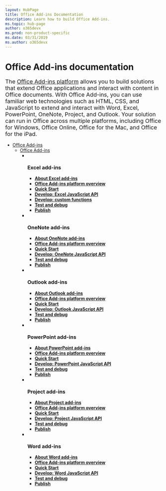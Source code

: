 ```yaml
---
layout: HubPage
title: Office Add-ins Documentation
description: Learn how to build Office Add-ins.
ms.topic: hub-page
author: o365devx
ms.prod: non-product-specific
ms.date: 03/31/2019
ms.author: o365devx
---
```

<div id="main" class="v2">
    <div class="container">
        <h1 class="screenReader">Office Add-ins documentation</h1>
        <p style="font-size: 1.12rem;margin-bottom: 1rem;">The <a href="https://docs.microsoft.com/office/dev/add-ins/overview/office-add-ins">Office Add-ins platform</a> allows you to build solutions that extend Office applications and interact with content in Office documents. With Office Add-ins, you can use familiar web technologies such as HTML, CSS, and JavaScript to extend and interact with Word, Excel, PowerPoint, OneNote, Project, and Outlook. Your solution can run in Office across multiple platforms, including Office for Windows, Office Online, Office for the Mac, and Office for the iPad.</p>
        <ul class="pivots">
            <li>
                <a href="#add-ins">Office Add-ins</a>
                <ul id="add-ins">
                    <li>
                        <a href="#add-ins">Office Add-ins</a>
                        <ul id="add-ins" class="cardsL cols cols3">
                            <li>
                              <div class="cardSize">
                                  <div class="cardPadding">
                                      <div class="card">
                                          <div class="cardImageOuter">
                                              <div class="cardImage">
                                                  <img src="images/index/ExcelLogoColor.svg" alt="" />
                                              </div>
                                          </div>
                                          <div class="cardText">
                                              <h3>Excel add-ins</h3>
                                              <ul class="noBullet">
                                              <li><a class="barLink" href="/office/dev/add-ins/excel/excel-add-ins-overview"><strong>About Excel add-ins</strong></a></li>
                                              <li><a class="barLink" href="/office/dev/add-ins/overview/office-add-ins?context=office/dev/add-ins/excel/context"><strong>Office Add-ins platform overview</strong></a></li>
                                              <li><a class="barLink" href="/office/dev/add-ins/quickstarts/excel-quickstart-jquery"><strong>Quick Start</strong></a></li>
                                              <li><a class="barLink" href="/office/dev/add-ins/reference/overview/excel-add-ins-reference-overview"><strong>Develop: Excel JavaScript API</strong></a></li>
                                              <li><a class="barLink" href="/office/dev/add-ins/excel/custom-functions-overview"><strong>Develop: custom functions</strong></a></li>
                                              <li><a class="barLink" href="/office/dev/add-ins/testing/test-debug-office-add-ins?context=office/dev/add-ins/excel/context"><strong>Test and debug</strong></a></li>
                                              <li><a class="barLink" href="/office/dev/add-ins/publish/publish?context=office/dev/add-ins/excel/context"><strong>Publish</strong></a></li>
                                              </ul>
                                          </div>
                                      </div>
                                  </div>
                              </div>
                            </li>
                            <li>
                              <div class="cardSize">
                                  <div class="cardPadding">
                                      <div class="card">
                                          <div class="cardImageOuter">
                                              <div class="cardImage">
                                                  <img src="images/index/OneNoteLogoColor.svg" alt="" />
                                              </div>
                                          </div>
                                          <div class="cardText">
                                              <h3>OneNote add-ins</h3>
                                              <ul class="noBullet">
                                              <li><a class="barLink" href="/office/dev/add-ins/onenote/onenote-add-ins-programming-overview"><strong>About OneNote add-ins</strong></a></li>
                                              <li><a class="barLink" href="/office/dev/add-ins/overview/office-add-ins?context=office/dev/add-ins/onenote/context"><strong>Office Add-ins platform overview</strong></a></li>
                                              <li><a class="barLink" href="/office/dev/add-ins/quickstarts/onenote-quickstart"><strong>Quick Start</strong></a></li>
                                              <li><a class="barLink" href="/office/dev/add-ins/reference/overview/onenote-add-ins-javascript-reference"><strong>Develop: OneNote JavaScript API</strong></a></li>
                                              <li><a class="barLink" href="/office/dev/add-ins/testing/test-debug-office-add-ins?context=office/dev/add-ins/onenote/context"><strong>Test and debug</strong></a></li>
                                              <li><a class="barLink" href="/office/dev/add-ins/publish/publish?context=office/dev/add-ins/onenote/context"><strong>Publish</strong></a></li>
                                              </ul>
                                          </div>
                                  </div>
                              </div>
                            </li>
                            <li>
                              <div class="cardSize">
                                  <div class="cardPadding">
                                      <div class="card">
                                          <div class="cardImageOuter">
                                              <div class="cardImage">
                                                  <img src="images/index/OutlookLogoColor.svg" alt="" />
                                              </div>
                                          </div>
                                          <div class="cardText">
                                              <h3>Outlook add-ins</h3>
                                              <ul class="noBullet">
                                              <li><a class="barLink" href="/outlook/add-ins"><strong>About Outlook add-ins</strong></a></li>
                                              <li><a class="barLink" href="/office/dev/add-ins/overview/office-add-ins?context=outlook/context"><strong>Office Add-ins platform overview</strong></a></li>
                                              <li><a class="barLink" href="/outlook/add-ins/quick-start"><strong>Quick Start</strong></a></li>
                                              <li><a class="barLink" href="/outlook/add-ins/apis"><strong>Develop: Outlook JavaScript API</strong></a></li>
                                              <li><a class="barLink" href="/outlook/add-ins/testing-and-tips"><strong>Test and debug</strong></a></li>
                                              <li><a class="barLink" href="/office/dev/add-ins/publish/publish?context=outlook/context"><strong>Publish</strong></a></li>
                                              </ul>
                                          </div>
                                      </div>
                                  </div>
                              </div>
                            </li>
                            <li>
                              <div class="cardSize">
                                  <div class="cardPadding">
                                      <div class="card">
                                          <div class="cardImageOuter">
                                              <div class="cardImage">
                                                  <img src="images/index/PowerPointLogoColor.svg" alt="" />
                                              </div>
                                          </div>
                                          <div class="cardText">
                                              <h3>PowerPoint add-ins</h3>
                                              <ul class="noBullet">
                                              <li><a class="barLink" href="/office/dev/add-ins/powerpoint/powerpoint-add-ins"><strong>About PowerPoint add-ins</strong></a></li>
                                              <li><a class="barLink" href="/office/dev/add-ins/overview/office-add-ins?context=office/dev/add-ins/powerpoint/context"><strong>Office Add-ins platform overview</strong></a></li>
                                              <li><a class="barLink" href="/office/dev/add-ins/quickstarts/powerpoint-quickstart"><strong>Quick Start</strong></a></li>
                                              <li><a class="barLink" href="/office/dev/add-ins/reference/requirement-sets/powerpoint-and-project-note?context=office/dev/add-ins/powerpoint/context"><strong>Develop: PowerPoint JavaScript API</strong></a></li>
                                              <li><a class="barLink" href="/office/dev/add-ins/testing/test-debug-office-add-ins?context=office/dev/add-ins/powerpoint/context"><strong>Test and debug</strong></a></li>
                                              <li><a class="barLink" href="/office/dev/add-ins/publish/publish?context=office/dev/add-ins/powerpoint/context"><strong>Publish</strong></a></li>
                                              </ul>
                                          </div>
                                      </div>
                                  </div>
                              </div>
                            </li>
                            <li>
                              <div class="cardSize">
                                  <div class="cardPadding">
                                      <div class="card">
                                          <div class="cardImageOuter">
                                              <div class="cardImage">
                                                  <img src="images/index/ProjectLogoColor.svg" alt="" />
                                              </div>
                                          </div>
                                          <div class="cardText">
                                              <h3>Project add-ins</h3>
                                              <ul class="noBullet">
                                              <li><a class="barLink" href="/office/dev/add-ins/project/project-add-ins"><strong>About Project add-ins</strong></a></li>
                                              <li><a class="barLink" href="/office/dev/add-ins/overview/office-add-ins?context=office/dev/add-ins/project/context"><strong>Office Add-ins platform overview</strong></a></li>
                                              <li><a class="barLink" href="/office/dev/add-ins/quickstarts/project-quickstart"><strong>Quick Start</strong></a></li>
                                              <li><a class="barLink" href="/office/dev/add-ins/reference/requirement-sets/powerpoint-and-project-note?context=office/dev/add-ins/project/context"><strong>Develop: Project JavaScript API</strong></a></li>
                                              <li><a class="barLink" href="/office/dev/add-ins/testing/test-debug-office-add-ins?context=office/dev/add-ins/project/context"><strong>Test and debug</strong></a></li>
                                              <li><a class="barLink" href="/office/dev/add-ins/publish/publish?context=office/dev/add-ins/project/context"><strong>Publish</strong></a></li>
                                              </ul>
                                          </div>
                                      </div>
                                  </div>
                              </div>
                            </li>
                            <li>
                              <div class="cardSize">
                                  <div class="cardPadding">
                                      <div class="card">
                                          <div class="cardImageOuter">
                                              <div class="cardImage">
                                                  <img src="images/index/WordLogoColor.svg" alt="" />
                                              </div>
                                          </div>
                                          <div class="cardText">
                                              <h3>Word add-ins</h3>
                                              <ul class="noBullet">
                                              <li><a class="barLink" href="/office/dev/add-ins/word/word-add-ins-programming-overview"><strong>About Word add-ins</strong></a></li>
                                              <li><a class="barLink" href="/office/dev/add-ins/overview/office-add-ins?context=office/dev/add-ins/word/context"><strong>Office Add-ins platform overview</strong></a></li>
                                              <li><a class="barLink" href="/office/dev/add-ins/quickstarts/word-quickstart"><strong>Quick Start</strong></a></li>
                                              <li><a class="barLink" href="/office/dev/add-ins/reference/overview/word-add-ins-reference-overview"><strong>Develop: Word JavaScript API</strong></a></li>
                                              <li><a class="barLink" href="/office/dev/add-ins/testing/test-debug-office-add-ins?context=office/dev/add-ins/word/context"><strong>Test and debug</strong></a></li>
                                              <li><a class="barLink" href="/office/dev/add-ins/publish/publish?context=office/dev/add-ins/word/context"><strong>Publish</strong></a></li>
                                              </ul>
                                          </div>
                                      </div>
                                  </div>
                              </div>
                            </li>
                        </ul>
                    </li>
                </ul>
            </li>
        </ul>
    </div>
</div>